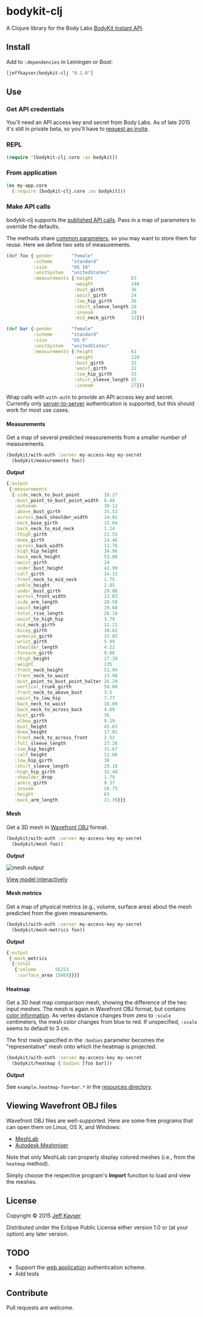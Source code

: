 # bodykit-clj

A Clojure library for the Body Labs [BodyKit Instant API](http://developer.bodylabs.com/).

## Install

Add to `:dependencies` in Leiningen or Boot:

```clojure
[jeffkayser/bodykit-clj "0.1.0"]
```

## Use

### Get API credentials

You'll need an API access key and secret from Body Labs. As of late 2015 it's still in private beta, so you'll have to [request an invite](http://www.bodylabs.com/bodykit.html).

### REPL

```clojure
(require '[bodykit-clj.core :as bodykit])
```

### From application

```clojure
(ns my-app.core
  (:require [bodykit-clj.core :as bodykit]))
```

### Make API calls

bodykit-clj supports the [published API calls](http://developer.bodylabs.com/instant_api_reference.html). Pass in a map of parameters to override the defaults.

The methods share [common parameters](http://developer.bodylabs.com/measurement_guide.html#Standard-Scheme), so you may want to store them for reuse. Here we define two sets of measurements.

```clojure
(def foo {:gender       "female"
          :scheme       "standard"
          :size         "US 10"
          :unitSystem   "unitedStates"
          :measurements {:height              63
                         :weight              140
                         :bust_girth          36
                         :waist_girth         24
                         :low_hip_girth       36
                         :shirt_sleeve_length 28
                         :inseam              29
                         :mid_neck_girth      12}})

(def bar {:gender       "female"
          :scheme       "standard"
          :size         "US 6"
          :unitSystem   "unitedStates"
          :measurements {:height              63
                         :weight              120
                         :bust_girth          32
                         :waist_girth         22
                         :low_hip_girth       33
                         :shirt_sleeve_length 25
                         :inseam              27}})
```

Wrap calls with `with-auth` to provide an API access key and secret. Currently only [server-to-server](http://developer.bodylabs.com/authentication.html#Servertoserver-applications) authentication is supported, but this should work for most use cases.

#### Measurements

Get a map of several predicted measurements from a smaller number of measurements.

```clojure
(bodykit/with-auth :server my-access-key my-secret
  (bodykit/measurements foo))
```
      
***Output***

```clojure
{:output
 {:measurements
  {:side_neck_to_bust_point         10.27
   :bust_point_to_bust_point_width  8.48
   :outseam                         39.12
   :above_bust_girth                35.53
   :across_back_shoulder_width      14.81
   :neck_base_girth                 15.04
   :back_neck_to_mid_neck           1.24
   :thigh_girth                     22.55
   :knee_girth                      14.46
   :across_back_width               13.76
   :high_hip_height                 34.96
   :back_neck_height                53.88
   :waist_girth                     24
   :under_bust_height               42.99
   :calf_girth                      14.31
   :front_neck_to_mid_neck          1.75
   :ankle_height                    2.85
   :under_bust_girth                29.08
   :across_front_width              13.03
   :side_arm_length                 20.58
   :waist_height                    39.68
   :total_rise_length               26.18
   :waist_to_high_hip               3.79
   :mid_neck_girth                  12.21
   :bicep_girth                     10.82
   :armscye_girth                   15.85
   :wrist_girth                     5.99
   :shoulder_length                 4.22
   :forearm_girth                   9.08
   :thigh_height                    27.39
   :weight                          135
   :front_neck_height               51.94
   :front_neck_to_waist             13.98
   :bust_point_to_bust_point_halter 26.29
   :vertical_trunk_girth            59.08
   :front_neck_to_above_bust        3.5
   :waist_to_low_hip                7.77
   :back_neck_to_waist              16.09
   :back_neck_to_across_back        4.09
   :bust_girth                      36
   :elbow_girth                     9.19
   :bust_height                     45.67
   :knee_height                     17.01
   :front_neck_to_across_front      2.52
   :full_sleeve_length              27.28
   :low_hip_height                  31.67
   :calf_height                     11.66
   :low_hip_girth                   36
   :shirt_sleeve_length             29.18
   :high_hip_girth                  32.48
   :shoulder_drop                   1.79
   :ankle_girth                     9.37
   :inseam                          28.75
   :height                          63
   :back_arm_length                 21.39}}}
```

#### Mesh

Get a 3D mesh in [Wavefront OBJ](http://people.cs.clemson.edu/~dhouse/courses/405/docs/brief-obj-file-format.html) format.

```clojure
(bodykit/with-auth :server my-access-key my-secret
  (bodykit/mesh foo))
```

***Output***

![mesh output](https://github.com/jeffkayser/bodykit-clj/raw/master/resources/example.mesh-foo.png)

[View model interactively](https://github.com/jeffkayser/bodykit-clj/blob/master/resources/example.mesh-foo.stl)

#### Mesh metrics

Get a map of physical metrics (e.g., volume, surface area) about the mesh predicted from the given measurements.

```clojure
(bodykit/with-auth :server my-access-key my-secret
  (bodykit/mesh-metrics foo))
```

***Output***

```clojure
{:output
 {:mesh_metrics
  {:total
   {:volume       56253
    :surface_area 15669}}}}
```

#### Heatmap

Get a 3D heat map comparison mesh, showing the difference of the two input meshes. The mesh is again in Wavefront OBJ format, but contains [color information](https://en.wikipedia.org/wiki/Wavefront_.obj_file#Geometric_Vertex). As vertex distance changes from zero to `:scale` centimeters, the mesh color changes from blue to red. If unspecified, `:scale` seems to default to 3 cm.

The first mesh specified in the `:bodies` parameter becomes the "representative" mesh onto which the heatmap is projected.

```clojure
(bodykit/with-auth :server my-access-key my-secret
  (bodykit/heatmap {:bodies [foo bar]))
```

***Output***

See `example.heatmap-foo+bar.*` in the [resources directory](./resources/).

## Viewing Wavefront OBJ files

Wavefront OBJ files are well-supported. Here are some free programs that can open them on Linux, OS X, and Windows:

- [MeshLab](http://meshlab.sourceforge.net/)
- [Autodesk Meshmixer](http://meshmixer.com/)

Note that only MeshLab can properly display colored meshes (i.e., from the `heatmap` method).

Simply choose the respective program's **Import** function to load and view the meshes.

## License

Copyright © 2015 [Jeff Kayser](https://jeffkayser.com/)

Distributed under the Eclipse Public License either version 1.0 or (at
your option) any later version.

## TODO

- Support the [web application](http://developer.bodylabs.com/authentication.html#Web-applications) authentication scheme.
- Add tests

## Contribute

Pull requests are welcome.
